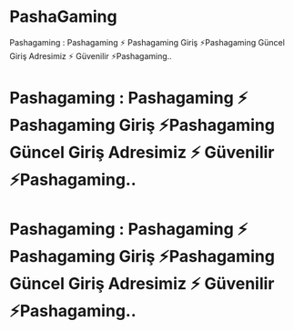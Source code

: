 # PashaGaming
Pashagaming : Pashagaming ⚡️ Pashagaming Giriş ⚡️Pashagaming Güncel Giriş Adresimiz ⚡️ Güvenilir ⚡️Pashagaming..
# Pashagaming : Pashagaming ⚡️ Pashagaming Giriş ⚡️Pashagaming Güncel Giriş Adresimiz ⚡️ Güvenilir ⚡️Pashagaming..
# Pashagaming : Pashagaming ⚡️ Pashagaming Giriş ⚡️Pashagaming Güncel Giriş Adresimiz ⚡️ Güvenilir ⚡️Pashagaming..
